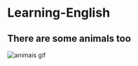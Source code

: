 # Learning-English

## There are some animals too

![animais gif](https://github.com/GabrielJOliveira95/Learning-English/blob/master/animais.gif)

